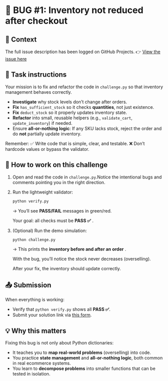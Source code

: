 # 🛒 BUG #1: Inventory not reduced after checkout

## 📖 Context

The full issue description has been logged on GitHub Projects.
👉 [View the issue here](https://github.com/Fix-Learn/odd-socks/issues/1)

## 📝 Task instructions

Your mission is to fix and refactor the code in `challenge.py` so that inventory management behaves correctly.

- **Investigate** why stock levels don’t change after orders.
- **Fix** `has_sufficient_stock` so it checks **quantities**, not just existence.
- **Fix** `deduct_stock` so it properly updates inventory state.
- **Refactor** into small, reusable helpers (e.g., `validate_cart`, `update_inventory`) if needed.
- Ensure **all-or-nothing logic**: If any SKU lacks stock, reject the order and do **not** partially update inventory.

Remember:
✅ Write code that is simple, clear, and testable.
❌ Don’t hardcode values or bypass the validator.

## 🚀 How to work on this challenge

1. Open and read the code in `challenge.py`.Notice the intentional bugs and comments pointing you in the right direction.
2. Run the lightweight validator:

   ```bash
   python verify.py
   ```

   → You’ll see **PASS/FAIL** messages in green/red.

   Your goal: all checks must be  **PASS ✅** .
3. (Optional) Run the demo simulation:

   ```bash
   python challenge.py
   ```

   → This prints the  **inventory before and after an order** .

   With the bug, you’ll notice the stock never decreases (overselling).

   After your fix, the inventory should update correctly.

## 📤 Submission

When everything is working:

- Verify that `python verify.py` shows all **PASS ✅**.
- Submit your solution link via [this form](https://tally.so/r/fake-form-id).

## 💡 Why this matters

Fixing this bug is not only about Python dictionaries:

- It teaches you to **map real-world problems** (overselling) into code.
- You practice **state management** and **all-or-nothing logic**, both common in real ecommerce systems.
- You learn to **decompose problems** into smaller functions that can be tested in isolation.
